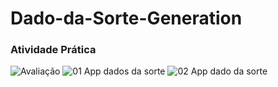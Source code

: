 # Dado-da-Sorte-Generation
<h3>Atividade Prática</h3>



![Avaliação](https://user-images.githubusercontent.com/96313008/171909607-c64ab221-b21b-4c0b-9cf5-8330715402b1.png)
![01 App dados da sorte](https://user-images.githubusercontent.com/96313008/171909688-e3d19558-8c31-4960-af18-c4c233927c07.png)
![02 App dado da sorte ](https://user-images.githubusercontent.com/96313008/171909701-f756ff59-f4c5-4492-8407-9f57b84db464.png)

